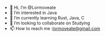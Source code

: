 - 👋 Hi, I’m @Lormoveate
- 👀 I’m interested in Java
- 🌱 I’m currently learning Rust, Java, C
- 💞️ I’m looking to collaborate on Studying
- 📫 How to reach me :lormoveate@gmail.com

